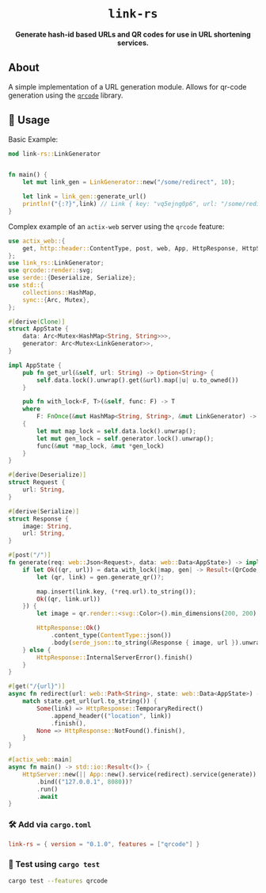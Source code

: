 <div align="center">

  <h1><code>link-rs</code></h1>

  <strong>Generate hash-id based URLs and QR codes for use in URL shortening services.</strong>

</div>

## About

A simple implementation of a URL generation module. Allows for qr-code generation using the [`qrcode`](https://crates.io/crates/qrcode) library.

## 🔋 Usage

Basic Example:

```rs
mod link-rs::LinkGenerator


fn main() {
    let mut link_gen = LinkGenerator::new("/some/redirect", 10);

    let link = link_gen::generate_url()
    println!("{:?}",link) // Link { key: "vq5ejng0p6", url: "/some/redirect/vq5ejng0p6" }
}

```

Complex example of an `actix-web` server using the `qrcode` feature:
```rust
use actix_web::{
    get, http::header::ContentType, post, web, App, HttpResponse, HttpServer, Responder,
};
use link_rs::LinkGenerator;
use qrcode::render::svg;
use serde::{Deserialize, Serialize};
use std::{
    collections::HashMap,
    sync::{Arc, Mutex},
};

#[derive(Clone)]
struct AppState {
    data: Arc<Mutex<HashMap<String, String>>>,
    generator: Arc<Mutex<LinkGenerator>>,
}

impl AppState {
    pub fn get_url(&self, url: String) -> Option<String> {
        self.data.lock().unwrap().get(&url).map(|u| u.to_owned())
    }

    pub fn with_lock<F, T>(&self, func: F) -> T
    where
        F: FnOnce(&mut HashMap<String, String>, &mut LinkGenerator) -> T,
    {
        let mut map_lock = self.data.lock().unwrap();
        let mut gen_lock = self.generator.lock().unwrap();
        func(&mut *map_lock, &mut *gen_lock)
    }
}

#[derive(Deserialize)]
struct Request {
    url: String,
}

#[derive(Serialize)]
struct Response {
    image: String,
    url: String,
}

#[post("/")]
fn generate(req: web::Json<Request>, data: web::Data<AppState>) -> impl Responder {
    if let Ok((qr, url)) = data.with_lock(|map, gen| -> Result<(QrCode, String), QrError> {
        let (qr, link) = gen.generate_qr()?;

        map.insert(link.key, (*req.url).to_string());
        Ok((qr, link.url))
    }) {
        let image = qr.render::<svg::Color>().min_dimensions(200, 200).build();

        HttpResponse::Ok()
            .content_type(ContentType::json())
            .body(serde_json::to_string(&Response { image, url }).unwrap())
    } else {
        HttpResponse::InternalServerError().finish()
    }
}

#[get("/{url}")]
async fn redirect(url: web::Path<String>, state: web::Data<AppState>) -> impl Responder {
    match state.get_url(url.to_string()) {
        Some(link) => HttpResponse::TemporaryRedirect()
            .append_header(("location", link))
            .finish(),
        None => HttpResponse::NotFound().finish(),
    }
}

#[actix_web::main]
async fn main() -> std::io::Result<()> {
    HttpServer::new(|| App::new().service(redirect).service(generate))
        .bind(("127.0.0.1", 8080))?
        .run()
        .await
}

```

### 🛠️ Add via `cargo.toml`

```toml
link-rs = { version = "0.1.0", features = ["qrcode"] }
```

### 🔬 Test using `cargo test`

```sh
cargo test --features qrcode
```

